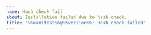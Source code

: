 ```yaml
---
name: Hash check fail
about: Installation failed due to hash check.
title: '%%manifest%%@%%version%%: Hash check failed'
---
```


<!-- Replace title placeholders with proper information -->
<!-- Copy terminal output and paste it into code fence block -->

```powershell

```
